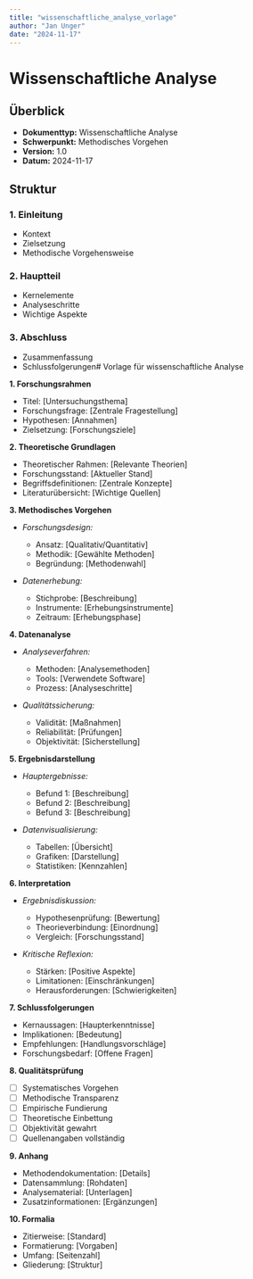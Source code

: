 ```yaml
---
title: "wissenschaftliche_analyse_vorlage"
author: "Jan Unger"
date: "2024-11-17"
---
```


# Wissenschaftliche Analyse

## Überblick
- **Dokumenttyp:** Wissenschaftliche Analyse
- **Schwerpunkt:** Methodisches Vorgehen
- **Version:** 1.0
- **Datum:** 2024-11-17

## Struktur

### 1. Einleitung
- Kontext
- Zielsetzung
- Methodische Vorgehensweise

### 2. Hauptteil
- Kernelemente
- Analyseschritte
- Wichtige Aspekte

### 3. Abschluss
- Zusammenfassung
- Schlussfolgerungen# Vorlage für wissenschaftliche Analyse

**1. Forschungsrahmen**
- Titel: [Untersuchungsthema]
- Forschungsfrage: [Zentrale Fragestellung]
- Hypothesen: [Annahmen]
- Zielsetzung: [Forschungsziele]

**2. Theoretische Grundlagen**
- Theoretischer Rahmen: [Relevante Theorien]
- Forschungsstand: [Aktueller Stand]
- Begriffsdefinitionen: [Zentrale Konzepte]
- Literaturübersicht: [Wichtige Quellen]

**3. Methodisches Vorgehen**
- *Forschungsdesign:*
  * Ansatz: [Qualitativ/Quantitativ]
  * Methodik: [Gewählte Methoden]
  * Begründung: [Methodenwahl]

- *Datenerhebung:*
  * Stichprobe: [Beschreibung]
  * Instrumente: [Erhebungsinstrumente]
  * Zeitraum: [Erhebungsphase]

**4. Datenanalyse**
- *Analyseverfahren:*
  * Methoden: [Analysemethoden]
  * Tools: [Verwendete Software]
  * Prozess: [Analyseschritte]

- *Qualitätssicherung:*
  * Validität: [Maßnahmen]
  * Reliabilität: [Prüfungen]
  * Objektivität: [Sicherstellung]

**5. Ergebnisdarstellung**
- *Hauptergebnisse:*
  * Befund 1: [Beschreibung]
  * Befund 2: [Beschreibung]
  * Befund 3: [Beschreibung]

- *Datenvisualisierung:*
  * Tabellen: [Übersicht]
  * Grafiken: [Darstellung]
  * Statistiken: [Kennzahlen]

**6. Interpretation**
- *Ergebnisdiskussion:*
  * Hypothesenprüfung: [Bewertung]
  * Theorieverbindung: [Einordnung]
  * Vergleich: [Forschungsstand]

- *Kritische Reflexion:*
  * Stärken: [Positive Aspekte]
  * Limitationen: [Einschränkungen]
  * Herausforderungen: [Schwierigkeiten]

**7. Schlussfolgerungen**
- Kernaussagen: [Haupterkenntnisse]
- Implikationen: [Bedeutung]
- Empfehlungen: [Handlungsvorschläge]
- Forschungsbedarf: [Offene Fragen]

**8. Qualitätsprüfung**
- [ ] Systematisches Vorgehen
- [ ] Methodische Transparenz
- [ ] Empirische Fundierung
- [ ] Theoretische Einbettung
- [ ] Objektivität gewahrt
- [ ] Quellenangaben vollständig

**9. Anhang**
- Methodendokumentation: [Details]
- Datensammlung: [Rohdaten]
- Analysematerial: [Unterlagen]
- Zusatzinformationen: [Ergänzungen]

**10. Formalia**
- Zitierweise: [Standard]
- Formatierung: [Vorgaben]
- Umfang: [Seitenzahl]
- Gliederung: [Struktur]
